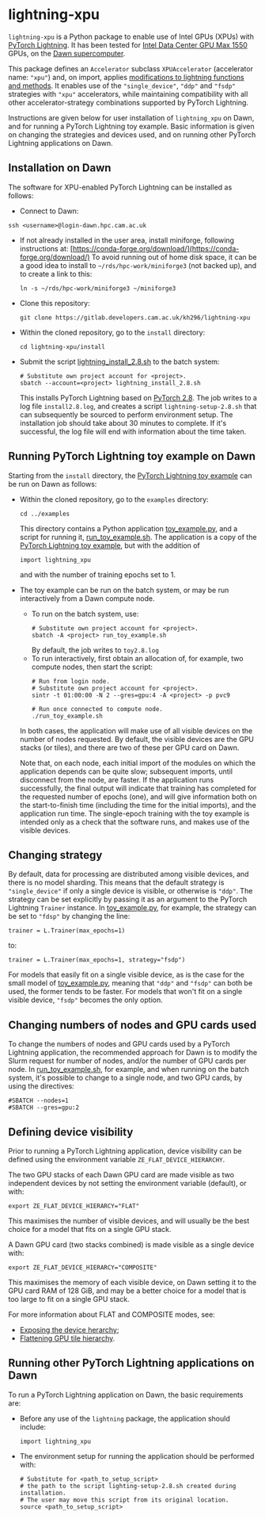 # lightning-xpu

`lightning-xpu`  is a Python package to enable use of Intel GPUs (XPUs) with [PyTorch Lightning](https://github.com/Lightning-AI/pytorch-lightning).  It has been tested for [Intel Data Center GPU Max 1550](https://www.intel.com/content/www/us/en/products/sku/232873/intel-data-center-gpu-max-1550/specifications.html) GPUs, on the [Dawn supercomputer](https://www.hpc.cam.ac.uk/d-w-n).

This package defines an `Accelerator` subclass `XPUAccelerator`
(accelerator name: `"xpu"`) and, on import, applies
[modifications to lightning functions and methods](./docs/lightning_modifications.md).
It enables use of the `"single_device"`, `"ddp"` and `"fsdp"` strategies with
`"xpu"` accelerators, while maintaining compatibility with all other
accelerator-strategy combinations supported by PyTorch Lightning.

Instructions are given below for user installation of `lightning_xpu` on Dawn,
and for running a PyTorch Lightning toy example.  Basic information is given
on changing the strategies and devices used, and on running other
PyTorch Lightning applications on Dawn.

## Installation on Dawn

The software for XPU-enabled PyTorch Lightning can be installed as follows:
- Connect to Dawn:
```
ssh <username>@login-dawn.hpc.cam.ac.uk
```
- If not already installed in the user area, install miniforge, following instructions at:
    [https://conda-forge.org/download/](https://conda-forge.org/download/)
    To avoid running out of home disk space, it can be a good idea to install to
    `~/rds/hpc-work/miniforge3` (not backed up), and to create a link to this: 
  ```
  ln -s ~/rds/hpc-work/miniforge3 ~/miniforge3
  ```
- Clone this repository:
    ```
    git clone https://gitlab.developers.cam.ac.uk/kh296/lightning-xpu
    ```
- Within the cloned repository, go to the `install` directory:
    ```
    cd lightning-xpu/install
    ```
- Submit the script [lightning_install_2.8.sh](install/lightning_install_2.8.sh) to the batch system:
    ```
    # Substitute own project account for <project>.
    sbatch --account=<project> lightning_install_2.8.sh
     ```
     This installs PyTorch Lightning based on [PyTorch 2.8](https://pytorch.org/blog/pytorch-2-8/).  The job writes to a log file `install2.8.log`, and creates a script `lightning-setup-2.8.sh` that can subsequently be sourced to perform environment setup.  The installation job should take about 30 minutes to complete.  If it's successful, the log file will end with information about the time taken.

## Running PyTorch Lightning toy example on Dawn

Starting from the `install` directory, the [PyTorch Lightning toy example](https://github.com/Lightning-AI/pytorch-lightning?tab=readme-ov-file#pytorch-lightning-example) can be run on Dawn as follows:

- Within the cloned repository, go to the `examples` directory:
	```
	cd ../examples
	```
	This directory contains a Python application [toy_example.py](examples/toy_example.py), and a script for running it, [run_toy_example.sh](examples/run_toy_example.sh).   The application is a copy of the [PyTorch Lightning toy example](https://github.com/Lightning-AI/pytorch-lightning?tab=readme-ov-file#pytorch-lightning-example), but with the addition of
	```
	import lightning_xpu
	```
	and with the number of training epochs set to 1.
- The toy example can be run on the batch system, or may be run interactively from a Dawn compute node.
	- To run  on the batch system, use:
		```
		# Substitute own project account for <project>.
		sbatch -A <project> run_toy_example.sh
		```
		By default, the job writes to `toy2.8.log`
	- To run interactively, first obtain an allocation of, for example, two compute nodes, then start the script:
		```
        # Run from login node.
		# Substitute own project account for <project>.
		sintr -t 01:00:00 -N 2 --gres=gpu:4 -A <project> -p pvc9

        # Run once connected to compute node.
        ./run_toy_example.sh
		```
	In both cases, the application will make use of all visible devices on the number of nodes requested.  By default, the visible devices are the GPU stacks (or tiles), and there are two of these per GPU card on Dawn.
	
	Note that, on each node, each initial import of the modules on which the application depends can be quite slow; subsequent imports, until disconnect from the node, are faster.  If the application runs successfully, the final output will indicate that training has completed for the requested number of epochs (one), and will give information both on the start-to-finish time (including the time for the initial imports), and the application run time.  The single-epoch training with the toy example is intended only as a check that the software runs, and
makes use of the visible devices.

## Changing strategy

By default, data for processing are distributed among visible devices, and there is no model sharding.  This means that the default strategy is `"single_device"` if only a single device is visible, or otherwise is `"ddp"`.  The strategy can be set explicitly by passing it as an argument to the PyTorch Lightning `Trainer` instance.  In [toy_example.py](examples/toy_example.py), for example, the strategy can be set to `"fdsp"` by changing the line:
```
trainer = L.Trainer(max_epochs=1)
```
to:
```
trainer = L.Trainer(max_epochs=1, strategy="fsdp")
```
For models that easily fit on a single visible device, as is the case for the small model of  [toy_example.py](examples/toy_example.py), meaning that 
`"ddp"` and `"fsdp"` can both be used, the former tends to be faster.  For
models that won't fit on a single visible device, `"fsdp"` becomes the only
option.

## Changing numbers of nodes and GPU cards used

To change the numbers of nodes and GPU cards used by a PyTorch Lightning application, the recommended approach for Dawn is to modify the Slurm request for number of nodes, and/or the number of GPU cards per node.  In [run_toy_example.sh](examples/run_toy_example.sh), for example, and when running on the batch system, it's possible to change to a single node, and two GPU cards, by using the directives:
```
#SBATCH --nodes=1
#SBATCH --gres=gpu:2
```

## Defining device visibility

Prior to running a PyTorch Lightning application, device visibility can be
defined using the environment variable `ZE_FLAT_DEVICE_HIERARCHY`.

The two GPU stacks of each Dawn GPU card are made visible as two independent devices by not setting the environment variable (default), or with:
```
export ZE_FLAT_DEVICE_HIERARCY="FLAT"
```
This maximises the number of visible devices, and will usually be the best choice for a model that fits on a single GPU stack.

A Dawn GPU card (two stacks combined) is made visible as a single device with:
```
export ZE_FLAT_DEVICE_HIERARCY="COMPOSITE"
```
This maximises the memory of each visible device, on Dawn setting it to the GPU card RAM of 128 GiB, and may be a better choice for a model that is too large to fit on a single GPU stack.

For more information about FLAT and COMPOSITE modes, see:
- [Exposing the device herarchy](https://www.intel.com/content/www/us/en/docs/oneapi/optimization-guide-gpu/2024-1/exposing-device-hierarchy.html);
- [Flattening GPU tile hierarchy](https://www.intel.com/content/www/us/en/developer/articles/technical/flattening-gpu-tile-hierarchy.html).

## Running other PyTorch Lightning applications on Dawn

To run a PyTorch Lightning application on Dawn, the basic requirements are:

- Before any use of the `lightning` package, the application should include:
	```
	import lightning_xpu
	```
- The environment setup for running the application should be performed with:
	```
	# Substitute for <path_to_setup_script>
	# the path to the script lighting-setup-2.8.sh created during installation.
	# The user may move this script from its original location.
	source <path_to_setup_script>
	```

